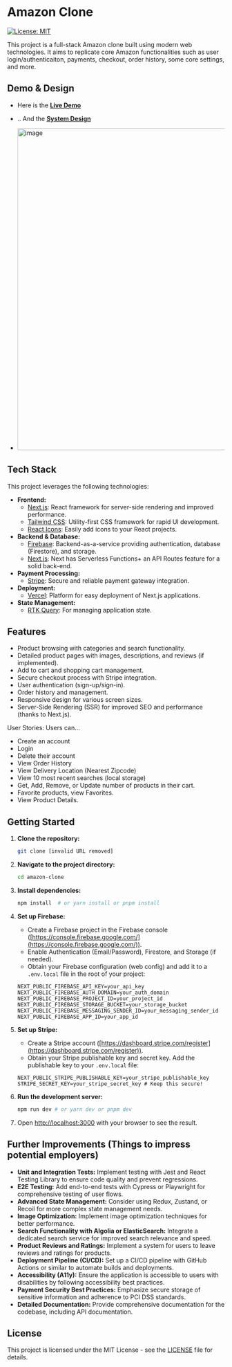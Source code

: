 # Amazon Clone

[![License: MIT](https://img.shields.io/badge/License-MIT-yellow.svg)](https://opensource.org/licenses/MIT)

This project is a full-stack Amazon clone built using modern web technologies. It aims to replicate core Amazon functionalities such as user login/authenticaiton, payments, checkout, order history, some core settings, and more. 

## Demo & Design

*   Here is the [**Live Demo**](https://amazon-clone-lake-pi.vercel.app/)
*   .. And the [**System Design**](https://github.com/user-attachments/assets/55694ab4-1d8f-4674-b6a3-12901a25f222)

*   <img width="1194" height="744" alt="image" src="https://github.com/user-attachments/assets/5736d62e-74a4-4b69-8e7b-aff18ca11e08" />


## Tech Stack

This project leverages the following technologies:

*   **Frontend:**
    *   [Next.js](https://nextjs.org/): React framework for server-side rendering and improved performance.
    *   [Tailwind CSS](https://tailwindcss.com/): Utility-first CSS framework for rapid UI development.
    *   [React Icons](https://react-icons.github.io/react-icons/): Easily add icons to your React projects.
*   **Backend & Database:**
    *   [Firebase](https://firebase.google.com/): Backend-as-a-service providing authentication, database (Firestore), and storage.
    *   [Next.js](https://nextjs.org/): Next has Serverless Functions+ an API Routes feature for a solid back-end. 
*   **Payment Processing:**
    *   [Stripe](https://stripe.com/): Secure and reliable payment gateway integration.
*   **Deployment:**
    *   [Vercel](https://vercel.com/): Platform for easy deployment of Next.js applications.
*   **State Management:**
    *   [RTK Query](https://redux-toolkit.js.org/rtk-query/overview/): For managing application state.

## Features

*   Product browsing with categories and search functionality.
*   Detailed product pages with images, descriptions, and reviews (if implemented).
*   Add to cart and shopping cart management.
*   Secure checkout process with Stripe integration.
*   User authentication (sign-up/sign-in).
*   Order history and management.
*   Responsive design for various screen sizes.
*   Server-Side Rendering (SSR) for improved SEO and performance (thanks to Next.js).

User Stories: 
Users can... 
- Create an account
- Login
- Delete their account
- View Order History
- View Delivery Location (Nearest Zipcode)
- View 10 most recent searches (local storage)
- Get, Add, Remove, or Update number of products in their cart.
- Favorite products, view Favorites.
- View Product Details. 

## Getting Started

1.  **Clone the repository:**

    ```bash
    git clone [invalid URL removed]
    ```

2.  **Navigate to the project directory:**

    ```bash
    cd amazon-clone
    ```

3.  **Install dependencies:**

    ```bash
    npm install  # or yarn install or pnpm install
    ```

4.  **Set up Firebase:**

    *   Create a Firebase project in the Firebase console ([https://console.firebase.google.com/](https://console.firebase.google.com/)).
    *   Enable Authentication (Email/Password), Firestore, and Storage (if needed).
    *   Obtain your Firebase configuration (web config) and add it to a `.env.local` file in the root of your project:

    ```
    NEXT_PUBLIC_FIREBASE_API_KEY=your_api_key
    NEXT_PUBLIC_FIREBASE_AUTH_DOMAIN=your_auth_domain
    NEXT_PUBLIC_FIREBASE_PROJECT_ID=your_project_id
    NEXT_PUBLIC_FIREBASE_STORAGE_BUCKET=your_storage_bucket
    NEXT_PUBLIC_FIREBASE_MESSAGING_SENDER_ID=your_messaging_sender_id
    NEXT_PUBLIC_FIREBASE_APP_ID=your_app_id
    ```

5.  **Set up Stripe:**

    *   Create a Stripe account ([https://dashboard.stripe.com/register](https://dashboard.stripe.com/register)).
    *   Obtain your Stripe publishable key and secret key. Add the publishable key to your `.env.local` file:

    ```
    NEXT_PUBLIC_STRIPE_PUBLISHABLE_KEY=your_stripe_publishable_key
    STRIPE_SECRET_KEY=your_stripe_secret_key # Keep this secure!
    ```

6.  **Run the development server:**

    ```bash
    npm run dev # or yarn dev or pnpm dev
    ```

7.  Open [http://localhost:3000](http://localhost:3000) with your browser to see the result.

## Further Improvements (Things to impress potential employers)

*   **Unit and Integration Tests:** Implement testing with Jest and React Testing Library to ensure code quality and prevent regressions.
*   **E2E Testing:** Add end-to-end tests with Cypress or Playwright for comprehensive testing of user flows.
*   **Advanced State Management:** Consider using Redux, Zustand, or Recoil for more complex state management needs.
*   **Image Optimization:** Implement image optimization techniques for better performance.
*   **Search Functionality with Algolia or ElasticSearch:** Integrate a dedicated search service for improved search relevance and speed.
*   **Product Reviews and Ratings:** Implement a system for users to leave reviews and ratings for products.
*   **Deployment Pipeline (CI/CD):** Set up a CI/CD pipeline with GitHub Actions or similar to automate builds and deployments.
*   **Accessibility (A11y):** Ensure the application is accessible to users with disabilities by following accessibility best practices.
*   **Payment Security Best Practices:** Emphasize secure storage of sensitive information and adherence to PCI DSS standards.
*   **Detailed Documentation:** Provide comprehensive documentation for the codebase, including API documentation.

## License

This project is licensed under the MIT License - see the [LICENSE](LICENSE) file for details.
